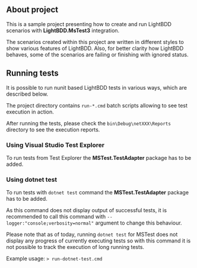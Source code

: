 ## About project
This is a sample project presenting how to create and run LightBDD scenarios with **LightBDD.MsTest3** integration.

The scenarios created within this project are written in different styles to show various features of LightBDD.
Also, for better clarity how LightBDD behaves, some of the scenarios are failing or finishing with ignored status.

## Running tests

It is possible to run nunit based LightBDD tests in various ways, which are described below.

The project directory contains `run-*.cmd` batch scripts allowing to see test execution in action.

After running the tests, please check the `bin\Debug\netXXX\Reports` directory to see the execution reports.

### Using Visual Studio Test Explorer
To run tests from Test Explorer the **MSTest.TestAdapter** package has to be added.

### Using dotnet test
To run tests with `dotnet test` command the **MSTest.TestAdapter** package has to be added.

As this command does not display output of successful tests, it is recommended to call this command with `--logger:"console;verbosity=normal"` argument to change this behaviour.

Please note that as of today, running `dotnet test` for MSTest does not display any progress of currently executing tests so with this command it is not possible to track the execution of long running tests.

Example usage: `> run-dotnet-test.cmd`
